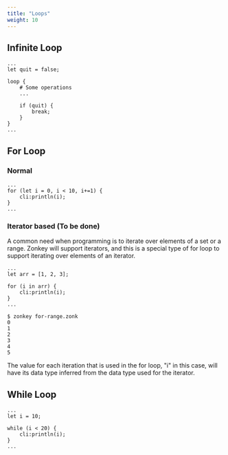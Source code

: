 ```yaml
---
title: "Loops"
weight: 10
---
```


## Infinite Loop

```zonkey
...
let quit = false;

loop {
	# Some operations
	...

	if (quit) {
		break;	
	}
}
...
```

## For Loop

### Normal

```zonkey
...
for (let i = 0, i < 10, i+=1) {
	cli:println(i);
}
...
```

### Iterator based (To be done)

A common need when programming is to iterate over elements of a set or a range. Zonkey will support iterators, and this is a special type of for loop to support iterating over elements of an iterator.

```zonkey
...
let arr = [1, 2, 3];

for (i in arr) {
	cli:println(i);
}
...
```

```output
$ zonkey for-range.zonk
0
1
2
3
4
5
```

The value for each iteration that is used in the for loop, "i" in this case, will have its data type inferred from the data type used for the iterator.

## While Loop

```zonkey
...
let i = 10;	

while (i < 20) {
	cli:println(i);
}
...
```
